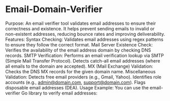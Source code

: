 # Email-Domain-Verifier
Purpose:
An email verifier tool validates email addresses to ensure their correctness and existence.
It helps prevent sending emails to invalid or non-existent addresses, reducing bounce rates and improving deliverability.
Features:
Syntax Checking:
Validates email addresses using regex patterns to ensure they follow the correct format.
Mail Server Existence Check:
Verifies the availability of the email address domain by checking DNS records.
SMTP Verification:
Performs an email verification lookup via SMTP (Simple Mail Transfer Protocol).
Detects catch-all email addresses (where all emails to the domain are accepted).
MX (Mail Exchange) Validation:
Checks the DNS MX records for the given domain name.
Miscellaneous Validation:
Detects free email providers (e.g., Gmail, Yahoo).
Identifies role accounts (e.g., admin@domain.com, support@domain.com).
Flags disposable email addresses (DEA).
Usage Example:
You can use the email-verifier Go library to verify email addresses:
